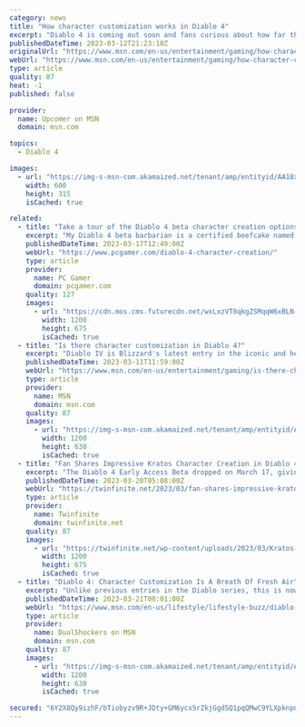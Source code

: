```yaml
---
category: news
title: "How character customization works in Diablo 4"
excerpt: "Diablo 4 is coming out soon and fans curious about how far the customization goes in character creation. In previous games of the franchise, such as Diablo 2, certain classes were locked behind ..."
publishedDateTime: 2023-03-12T21:23:10Z
originalUrl: "https://www.msn.com/en-us/entertainment/gaming/how-character-customization-works-in-diablo-4/ar-AA18xPBs"
webUrl: "https://www.msn.com/en-us/entertainment/gaming/how-character-customization-works-in-diablo-4/ar-AA18xPBs"
type: article
quality: 87
heat: -1
published: false

provider:
  name: Upcomer on MSN
  domain: msn.com

topics:
  - Diablo 4

images:
  - url: "https://img-s-msn-com.akamaized.net/tenant/amp/entityid/AA18xKVq.img?h=315&w=600&m=6&q=60&o=t&l=f&f=jpg&x=471&y=202"
    width: 600
    height: 315
    isCached: true

related:
  - title: "Take a tour of the Diablo 4 beta character creation options"
    excerpt: "My Diablo 4 beta barbarian is a certified beefcake named Duncan. I already love how he looks before I've looted the perfect armor set, and that's all thanks to Diablo 4's simple, but effective ..."
    publishedDateTime: 2023-03-17T12:49:00Z
    webUrl: "https://www.pcgamer.com/diablo-4-character-creation/"
    type: article
    provider:
      name: PC Gamer
      domain: pcgamer.com
    quality: 127
    images:
      - url: "https://cdn.mos.cms.futurecdn.net/wxLxzVT8qkgZSMqqW6xBLN-1200-80.jpg"
        width: 1200
        height: 675
        isCached: true
  - title: "Is there character customization in Diablo 4?"
    excerpt: "Diablo IV is Blizzard's latest entry in the iconic and hellish action RPG series. Fans will find familiar mechanics such as fighting demons, selecting a class, and creating a character. You can dive ..."
    publishedDateTime: 2023-03-11T11:59:00Z
    webUrl: "https://www.msn.com/en-us/entertainment/gaming/is-there-character-customization-in-diablo-4/ar-AA18vsCf"
    type: article
    provider:
      name: MSN
      domain: msn.com
    quality: 87
    images:
      - url: "https://img-s-msn-com.akamaized.net/tenant/amp/entityid/AA18vCG6.img?h=630&w=1200&m=6&q=60&o=t&l=f&f=jpg&x=638&y=279"
        width: 1200
        height: 630
        isCached: true
  - title: "Fan Shares Impressive Kratos Character Creation in Diablo 4’s Beta"
    excerpt: "The Diablo 4 Early Access Beta dropped on March 17, giving fans of Blizzard’s action RPG their first chance to get hands-on experience with the upcoming installment. While players strive to get to ..."
    publishedDateTime: 2023-03-20T05:08:00Z
    webUrl: "https://twinfinite.net/2023/03/fan-shares-impressive-kratos-character-creation-in-diablo-4s-beta/"
    type: article
    provider:
      name: Twinfinite
      domain: twinfinite.net
    quality: 87
    images:
      - url: "https://twinfinite.net/wp-content/uploads/2023/03/Kratos-God-Of-War-Diablo-4.jpg"
        width: 1200
        height: 675
        isCached: true
  - title: "Diablo 4: Character Customization Is A Breath Of Fresh Air"
    excerpt: "Unlike previous entries in the Diablo series, this is now an area where Diablo 4 shines because of a wonderful character creator and a robust transmog system. When you first select your character, you’ll decide whether to play a more masculine character"
    publishedDateTime: 2023-03-21T08:01:00Z
    webUrl: "https://www.msn.com/en-us/lifestyle/lifestyle-buzz/diablo-4-character-customization-is-a-breath-of-fresh-air/ar-AA18TbrX"
    type: article
    provider:
      name: DualShockers on MSN
      domain: msn.com
    quality: 87
    images:
      - url: "https://img-s-msn-com.akamaized.net/tenant/amp/entityid/AA18TiMm.img?h=630&w=1200&m=6&q=60&o=t&l=f&f=jpg"
        width: 1200
        height: 630
        isCached: true

secured: "6Y2X8Qy9izhF/bTiobyzv9R+JDty+GM6ycx5rZkjGgdSQ1pqQMwC9YLXpknpnc9fU9mQHAbkANYJlf5dH3V1JLhTsp9F+Y2GTaHVPdJ5P2wV5UDwS8bgVFZi2ds0QyqvEq5O2sZA3R40Nqv1iBOHSjNDC3EZ723a4ae5JdhQCb9spqKnjX0yf9ABbp9ODvtu35BRF52YwjHHSRkhv565kKuNyVmzNIBKsBsyF++5ryyEA95KVNMoBg2FFUS9Ues8uxAFl7TEvubGD0MnUN9bpTYdb+bytpbFTf3wvH6erOiRHWMRjZf2LJbR96OumRji8Sb3XKJoUqbXbmqQBn1jSwMSVmrv3XzY8acSA+Kx7ko=;7O3wRErm7V8JdVDfvPDQvg=="
---
```


